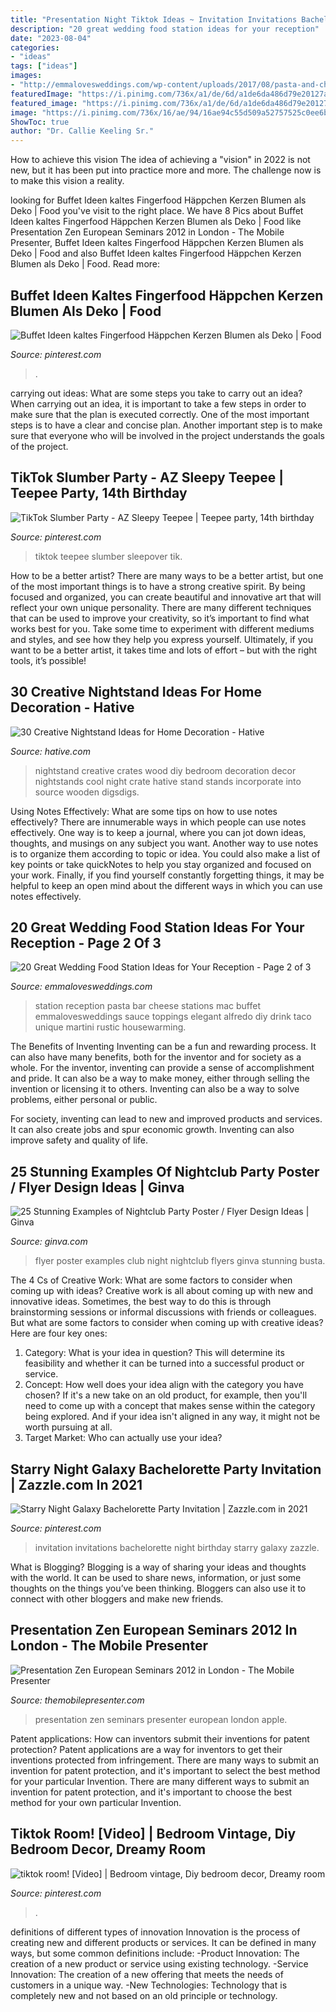 ```yaml
---
title: "Presentation Night Tiktok Ideas ~ Invitation Invitations Bachelorette Night Birthday Starry Galaxy Zazzle"
description: "20 great wedding food station ideas for your reception"
date: "2023-08-04"
categories:
- "ideas"
tags: ["ideas"]
images:
- "http://emmalovesweddings.com/wp-content/uploads/2017/08/pasta-and-cheese-wedding-food-station-ideas.jpg"
featuredImage: "https://i.pinimg.com/736x/a1/de/6d/a1de6da486d79e20127a76b367420248.jpg"
featured_image: "https://i.pinimg.com/736x/a1/de/6d/a1de6da486d79e20127a76b367420248.jpg"
image: "https://i.pinimg.com/736x/16/ae/94/16ae94c55d509a52757525c0ee6b971d.jpg"
ShowToc: true
author: "Dr. Callie Keeling Sr."
---
```



How to achieve this vision
The idea of achieving a "vision" in 2022 is not new, but it has been put into practice more and more. The challenge now is to make this vision a reality.

	

		
looking for Buffet Ideen kaltes Fingerfood Häppchen Kerzen Blumen als Deko | Food you've visit to the right place. We have 8 Pics about Buffet Ideen kaltes Fingerfood Häppchen Kerzen Blumen als Deko | Food like Presentation Zen European Seminars 2012 in London - The Mobile Presenter, Buffet Ideen kaltes Fingerfood Häppchen Kerzen Blumen als Deko | Food and also Buffet Ideen kaltes Fingerfood Häppchen Kerzen Blumen als Deko | Food. Read more:
		
    
## Buffet Ideen Kaltes Fingerfood Häppchen Kerzen Blumen Als Deko | Food

<img loading=lazy src="https://i.pinimg.com/736x/a1/de/6d/a1de6da486d79e20127a76b367420248.jpg" onerror="this.onerror=null;this.src='https://tse4.mm.bing.net/th?id=OIP.HKtO-tRvgBgdQ6COT-tIswHaI4&amp;pid=15.1';" alt="Buffet Ideen kaltes Fingerfood Häppchen Kerzen Blumen als Deko | Food">

_Source: pinterest.com_

>. 

	

carrying out ideas: What are some steps you take to carry out an idea?
When carrying out an idea, it is important to take a few steps in order to make sure that the plan is executed correctly. One of the most important steps is to have a clear and concise plan. Another important step is to make sure that everyone who will be involved in the project understands the goals of the project.

    
## TikTok Slumber Party - AZ Sleepy Teepee | Teepee Party, 14th Birthday

<img loading=lazy src="https://i.pinimg.com/736x/ca/4b/b4/ca4bb412ca9cbb4f432426b38528ddb1.jpg" onerror="this.onerror=null;this.src='https://tse1.mm.bing.net/th?id=OIP.UYET22NPrAsINpNbleNMlwHaFg&amp;pid=15.1';" alt="TikTok Slumber Party - AZ Sleepy Teepee | Teepee party, 14th birthday">

_Source: pinterest.com_

>tiktok teepee slumber sleepover tik. 

	

How to be a better artist?
There are many ways to be a better artist, but one of the most important things is to have a strong creative spirit. By being focused and organized, you can create beautiful and innovative art that will reflect your own unique personality. There are many different techniques that can be used to improve your creativity, so it’s important to find what works best for you. Take some time to experiment with different mediums and styles, and see how they help you express yourself. Ultimately, if you want to be a better artist, it takes time and lots of effort – but with the right tools, it’s possible!

    
## 30 Creative Nightstand Ideas For Home Decoration - Hative

<img loading=lazy src="http://hative.com/wp-content/uploads/2014/06/nightstand-ideas/27-creative-nightstand-ideas.jpg" onerror="this.onerror=null;this.src='https://tse3.mm.bing.net/th?id=OIP.hLA0CF-BklcYrnRvJzARkAHaJ4&amp;pid=15.1';" alt="30 Creative Nightstand Ideas for Home Decoration - Hative">

_Source: hative.com_

>nightstand creative crates wood diy bedroom decoration decor nightstands cool night crate hative stand stands incorporate into source wooden digsdigs. 

	

Using Notes Effectively: What are some tips on how to use notes effectively?
There are innumerable ways in which people can use notes effectively. One way is to keep a journal, where you can jot down ideas, thoughts, and musings on any subject you want. Another way to use notes is to organize them according to topic or idea. You could also make a list of key points or take quickNotes to help you stay organized and focused on your work. Finally, if you find yourself constantly forgetting things, it may be helpful to keep an open mind about the different ways in which you can use notes effectively.

    
## 20 Great Wedding Food Station Ideas For Your Reception - Page 2 Of 3

<img loading=lazy src="http://emmalovesweddings.com/wp-content/uploads/2017/08/pasta-and-cheese-wedding-food-station-ideas.jpg" onerror="this.onerror=null;this.src='https://tse3.mm.bing.net/th?id=OIP.84_DDyi7dx7htv0HeD9LqgHaLH&amp;pid=15.1';" alt="20 Great Wedding Food Station Ideas for Your Reception - Page 2 of 3">

_Source: emmalovesweddings.com_

>station reception pasta bar cheese stations mac buffet emmalovesweddings sauce toppings elegant alfredo diy drink taco unique martini rustic housewarming. 

	

The Benefits of Inventing
Inventing can be a fun and rewarding process. It can also have many benefits, both for the inventor and for society as a whole.
For the inventor, inventing can provide a sense of accomplishment and pride. It can also be a way to make money, either through selling the invention or licensing it to others. Inventing can also be a way to solve problems, either personal or public.

For society, inventing can lead to new and improved products and services. It can also create jobs and spur economic growth. Inventing can also improve safety and quality of life.

    
## 25 Stunning Examples Of Nightclub Party Poster / Flyer Design Ideas | Ginva

<img loading=lazy src="http://ginva.com/wp-content/uploads/2012/04/party-flyer-design-examples-16.jpg" onerror="this.onerror=null;this.src='https://tse1.mm.bing.net/th?id=OIP.8PqVnDCnbcA7pi6m8EWt-wHaKY&amp;pid=15.1';" alt="25 Stunning Examples of Nightclub Party Poster / Flyer Design Ideas | Ginva">

_Source: ginva.com_

>flyer poster examples club night nightclub flyers ginva stunning busta. 

	

The 4 Cs of Creative Work: What are some factors to consider when coming up with ideas?
Creative work is all about coming up with new and innovative ideas. Sometimes, the best way to do this is through brainstorming sessions or informal discussions with friends or colleagues. But what are some factors to consider when coming up with creative ideas? Here are four key ones:
1. Category: What is your idea in question? This will determine its feasibility and whether it can be turned into a successful product or service.
2. Concept: How well does your idea align with the category you have chosen? If it's a new take on an old product, for example, then you'll need to come up with a concept that makes sense within the category being explored. And if your idea isn't aligned in any way, it might not be worth pursuing at all.
3. Target Market: Who can actually use your idea?

    
## Starry Night Galaxy Bachelorette Party Invitation | Zazzle.com In 2021

<img loading=lazy src="https://i.pinimg.com/736x/16/ae/94/16ae94c55d509a52757525c0ee6b971d.jpg" onerror="this.onerror=null;this.src='https://tse3.mm.bing.net/th?id=OIP.S1dDIeffqZ0ZOn-tmI12_gHaHa&amp;pid=15.1';" alt="Starry Night Galaxy Bachelorette Party Invitation | Zazzle.com in 2021">

_Source: pinterest.com_

>invitation invitations bachelorette night birthday starry galaxy zazzle. 

	

What is Blogging?
Blogging is a way of sharing your ideas and thoughts with the world. It can be used to share news, information, or just some thoughts on the things you’ve been thinking. Bloggers can also use it to connect with other bloggers and make new friends.

    
## Presentation Zen European Seminars 2012 In London - The Mobile Presenter

<img loading=lazy src="https://www.themobilepresenter.com/images/articles/presentation-zen-seminars-2012_1_original.jpg" onerror="this.onerror=null;this.src='https://tse2.mm.bing.net/th?id=OIP.crGf-feRHyJt6fPdPhasQgHaFi&amp;pid=15.1';" alt="Presentation Zen European Seminars 2012 in London - The Mobile Presenter">

_Source: themobilepresenter.com_

>presentation zen seminars presenter european london apple. 

	

Patent applications: How can inventors submit their inventions for patent protection?
Patent applications are a way for inventors to get their inventions protected from infringement. There are many ways to submit an invention for patent protection, and it's important to select the best method for your particular Invention. 
There are many different ways to submit an invention for patent protection, and it's important to choose the best method for your own particular Invention.

    
## Tiktok Room! [Video] | Bedroom Vintage, Diy Bedroom Decor, Dreamy Room

<img loading=lazy src="https://i.pinimg.com/736x/ec/cd/fa/eccdfad33cc6ddf9c6a7c6d666cd440d.jpg" onerror="this.onerror=null;this.src='https://tse2.mm.bing.net/th?id=OIP.85j0gGvOnrSA6R6WimsLoAHaNK&amp;pid=15.1';" alt="tiktok room! [Video] | Bedroom vintage, Diy bedroom decor, Dreamy room">

_Source: pinterest.com_

>. 

	

definitions of different types of innovation
Innovation is the process of creating new and different products or services. It can be defined in many ways, but some common definitions include: 
-Product Innovation: The creation of a new product or service using existing technology.
-Service Innovation: The creation of a new offering that meets the needs of customers in a unique way.
-New Technologies: Technology that is completely new and not based on an old principle or technology.

